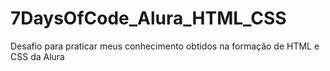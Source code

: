 # 7DaysOfCode_Alura_HTML_CSS
Desafio para praticar meus conhecimento obtidos na formação de HTML e CSS da Alura
